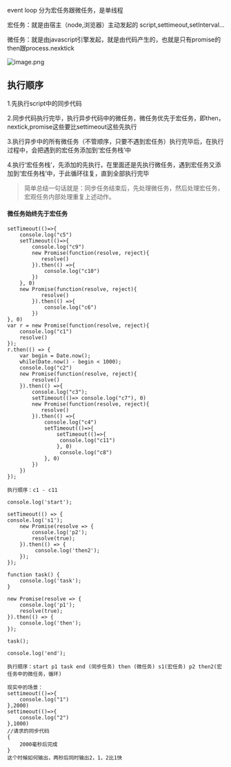 event loop 分为宏任务跟微任务，是单线程

宏任务：就是由宿主（node,浏览器）主动发起的 script,settimeout,setInterval...

微任务：就是由javascript引擎发起，就是由代码产生的，也就是只有promise的then跟process.nexktick

![image.png](https://p9-juejin.byteimg.com/tos-cn-i-k3u1fbpfcp/0b2b30bf679342379cd9902ee5910714~tplv-k3u1fbpfcp-watermark.image?)

## 执行顺序
1.先执行script中的同步代码

2.同步代码执行完毕，执行异步代码中的微任务，微任务优先于宏任务，即then，nextick,promise这些要比settimeout这些先执行

3.执行异步中的所有微任务（不管顺序，只要不遇到宏任务）执行完毕后，在执行过程中，会把遇到的宏任务添加到‘宏任务栈’中

4.执行‘宏任务栈’，先添加的先执行，在里面还是先执行微任务，遇到宏任务又添加到‘宏任务栈’中，于此循环往复，直到全部执行完毕

>简单总结一句话就是：同步任务结束后，先处理微任务，然后处理宏任务，宏观任务内部处理重复上述动作。

#### 微任务始终先于宏任务
```
setTimeout(()=>{
    console.log("c5")
    setTimeout(()=>{
        console.log("c9")
        new Promise(function(resolve, reject){
           resolve()
        }).then(() =>{
            console.log("c10")
        })
    }, 0)
    new Promise(function(resolve, reject){
           resolve()
        }).then(() =>{
            console.log("c6")
        })
}, 0)
var r = new Promise(function(resolve, reject){
    console.log("c1")
    resolve()
});
r.then(() => { 
    var begin = Date.now();
    while(Date.now() - begin < 1000);
    console.log("c2") 
    new Promise(function(resolve, reject){
        resolve()
    }).then(() =>{
        console.log("c3");
        setTimeout(()=> console.log("c7"), 0)
        new Promise(function(resolve, reject){
           resolve()
        }).then(() =>{
            console.log("c4")
            setTimeout(()=>{        
                setTimeout(()=>{
                 console.log("c11")
                }, 0)
                 console.log("c8")
            }, 0)
        })
    }) 
});

执行顺序：c1 - c11
```

```
console.log('start');

setTimeout(() => {
console.log('s1');
    new Promise(resolve => {
        console.log('p2');
        resolve(true);
    }).then(() => {
         console.log('then2');
    });
});

function task() {
    console.log('task');
}

new Promise(resolve => {
    console.log('p1');
    resolve(true);
}).then(() => {
    console.log('then');
});

task();

console.log('end');

执行顺序：start p1 task end (同步任务) then (微任务) s1(宏任务) p2 then2(宏任务中的微任务，循环) 

现实中的场景：
settimeout(()=>{
    console.log("1")
},2000)
settimeout(()=>{
    console.log("2")
},1000)
//请求的同步代码
{
    2000毫秒后完成
}
这个时候如何输出，两秒后同时输出2，1，2比1快
```